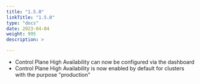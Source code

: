 ```yaml
---
title: "1.5.0"
linkTitle: "1.5.0"
type: "docs"
date: 2023-04-04
weight: 995
description: >

---
```


- Control Plane High Availability can now be configured via the dashboard
- Control Plane High Availability is now enabled by default for clusters with the purpose "production"
